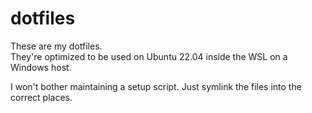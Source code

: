 # dotfiles

These are my dotfiles.  
They're optimized to be used on Ubuntu 22.04 inside the WSL on a Windows host.

I won't bother maintaining a setup script. Just symlink the files into the correct places.
